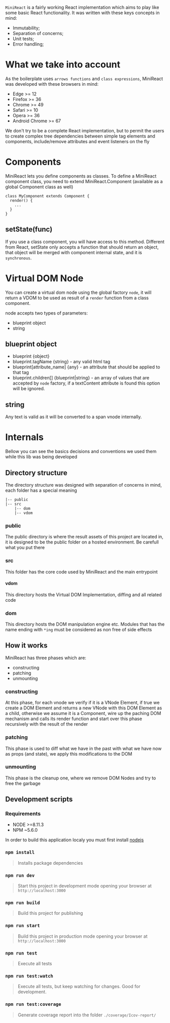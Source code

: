 `MiniReact` is a fairly working React implementation which aims to play like some basic React functionality. It was written with these keys concepts in mind:

- Immutability;
- Separation of concerns;
- Unit tests;
- Error handling;

# What we take into account

As the boilerplate uses `arrows functions` and `class expressions`, MiniReact was developed with these browsers in mind:

- Edge >= 12
- Firefox >= 36
- Chrome >= 49
- Safari >= 10
- Opera >= 36
- Android Chrome >= 67

We don't try to be a complete React implementation, but to permit the users to create complex tree dependencies between simple tag elements and components, include/remove attributes and event listeners on the fly 

# Components

MiniReact lets you define components as classes. To define a MiniReact component class, you need to extend MiniReact.Component (available as a global Component class as well)

```
class MyComponent extends Component {
  render() {
    ...
  }
}
```

## setState(func)

If you use a class component, you will have access to this method. Different from React, setState only accepts a function that should return an object, that object will be merged with component internal state, and it is `synchronous`.

# Virtual DOM Node

You can create a virtual dom node using the global factory `node`, it will return a VDOM to be used as result of a `render` function from a class component.

node accepts two types of parameters:

- blueprint object
- string

## blueprint object

- blueprint {object}
- blueprint.tagName {string} - any valid html tag
- blueprint[attribute_name] {any} - an attribute that should be applied to that tag
- blueprint.children[] {blueprint|string} - an array of values that are accepted by `node` factory, if a textContent attribute is found this option will be ignored.

## string

Any text is valid as it will be converted to a span vnode internally.

# Internals

Bellow you can see the basics decisions and conventions we used them while this lib was being developed

## Directory structure

The directory structure was designed with separation of concerns in mind, each folder has a special meaning

```
|-- public
|-- src
    |-- dom
    |-- vdom
```

### public

The public directory is where the result assets of this project are located in, it is designed to be the public folder on a hosted environment. Be carefull what you put there

### src

This folder has the core code used by MiniReact and the main entrypoint

#### vdom

This directory hosts the Virtual DOM Implementation, diffing and all related code 

### dom

This directory hosts the DOM manipulation engine etc. Modules that has the name ending with `*ing` must be considered as non free of side effects

## How it works

MiniReact has three phases which are:

- constructing
- patching
- unmounting

### constructing

At this phase, for each vnode we verify if it is a VNode Element, if true we create a DOM Element and returns a new VNode with this DOM Element as a child, otherwise we assume it is a Component, wire up the paching DOM mechanism and calls its render function and start over this phase recursively with the result of the render

### patching

This phase is used to diff what we have in the past with what we have now as props (and state), we apply this modifications to the DOM

### unmounting

This phase is the cleanup one, where we remove DOM Nodes and try to free the garbage

## Development scripts

### Requirements

- NODE >=8.11.3
- NPM  ~5.6.0

In order to build this application localy you must first install [nodejs](https://nodejs.org/en/)

### `npm install`

> Installs package dependencies

### `npm run dev`

> Start this project in development mode opening your browser at `http://localhost:3000`

### `npm run build`

> Build this project for publishing

### `npm run start`

> Build this project in production mode opening your browser at `http://localhost:3000` 


### `npm run test`

> Execute all tests

### `npm run test:watch`

> Execute all tests, but keep watching for changes. Good for development.

### `npm run test:coverage`

> Generate coverage report into the folder `./coverage/Icov-report/`
